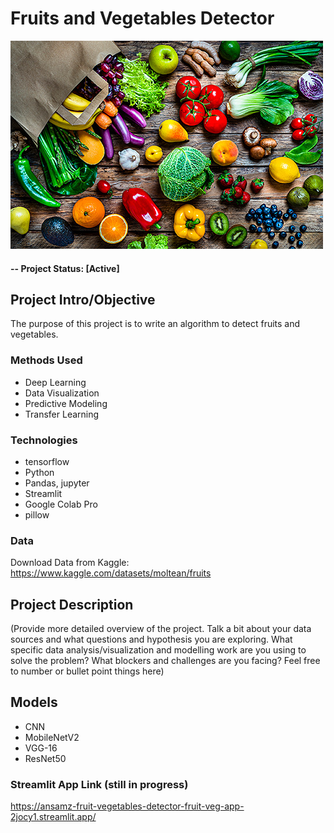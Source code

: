 # Fruits and Vegetables Detector


![alternative text](./app_styling/f_g.jpg)


#### -- Project Status: [Active] 

## Project Intro/Objective
The purpose of this project is to write an algorithm to detect fruits and vegetables.

### Methods Used
* Deep Learning
* Data Visualization
* Predictive Modeling
* Transfer Learning

### Technologies
* tensorflow
* Python
* Pandas, jupyter
* Streamlit
* Google Colab Pro
* pillow

### Data
Download Data from Kaggle: https://www.kaggle.com/datasets/moltean/fruits

## Project Description
(Provide more detailed overview of the project.
Talk a bit about your data sources and what questions and hypothesis you are exploring.
What specific data analysis/visualization and modelling work are you using to solve the
problem? What blockers and challenges are you facing?
Feel free to number or bullet point things here)

## Models
* CNN
* MobileNetV2
* VGG-16
* ResNet50

### Streamlit App Link (still in progress)
https://ansamz-fruit-vegetables-detector-fruit-veg-app-2jocy1.streamlit.app/
